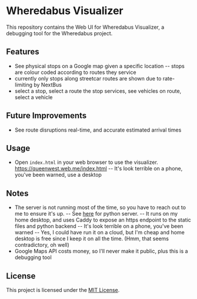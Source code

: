 # Wheredabus Visualizer

This repository contains the Web UI for Wheredabus Visualizer, a debugging tool for the Wheredabus project.

## Features

- See physical stops on a Google map given a specific location
-- stops are colour coded according to routes they service
- currently only stops along streetcar routes are shown due to rate-limiting by NextBus
- select a stop, select a route the stop services, see vehicles on route, select a vehicle


## Future Improvements

- See route disruptions real-time, and accurate estimated arrival times

## Usage
- Open `index.html` in your web browser to use the visualizer. https://queenwest.web.me/index.html
-- It's look terrible on a phone, you've been warned, use a desktop

## Notes
- The server is not running most of the time, so you have to reach out to me to ensure it's up.
-- See [here](https://github.com/sherwinkartick/didimissdabus) for python server.
-- It runs on my home desktop, and uses Caddy to expose an https endpoint to the static files and python backend
-- It's look terrible on a phone, you've been warned
-- Yes, I could have run it on a cloud, but I'm cheap and home desktop is free since I keep it on all the time. (Hmm, that seems contradictory, oh well)
- Google Maps API costs money, so I'll never make it public, plus this is a debugging tool

## License
This project is licensed under the [MIT License](LICENSE).